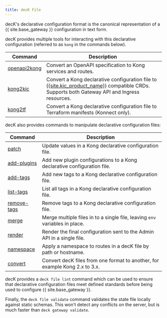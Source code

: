 ```yaml
---
title: decK File
---
```


decK's declarative configuration format is the canonical representation of a {{ site.base_gateway }} configuration in text form.

decK provides multiple tools for interacting with this declarative configuration (referred to as `kong` in the commands below).

| Command  | Description |
|----------|-------------|
| [openapi2kong](/deck/file/openapi2kong/) | Convert an OpenAPI specification to Kong services and routes. |
| [kong2kic](/deck/file/kong2kic/) | Convert a Kong declarative configuration file to [{{site.kic_product_name}}](/kubernetes-ingress-controller/) compatible CRDs. Supports both Gateway API and Ingress resources. |
| [kong2tf](/deck/file/kong2tf/)   | Convert a Kong declarative configuration file to Terraform manifests (Konnect only).|

decK also provides commands to manipulate declarative configuration files:

| Command  | Description |
|----------|-------------|
| [patch](/deck/file/manipulation/patch/) | Update values in a Kong declarative configuration file. |
| [add-plugins](/deck/file/manipulation/plugins/) | Add new plugin configurations to a Kong declarative configuration file. |
| [add-tags](/deck/file/manipulation/tags/) | Add new tags to a Kong declarative configuration file. |
| [list-tags](/deck/file/manipulation/tags/) | List all tags in a Kong declarative configuration file. |
| [remove-tags](/deck/file/manipulation/tags/) | Remove tags to a Kong declarative configuration file. |
| [merge](/deck/file/combining/merge/) | Merge multiple files in to a single file, leaving `env` variables in place. |
| [render](/deck/file/combining/render/) | Render the final configuration sent to the Admin API in a single file. |
| [namespace](/deck/file/manipulation/namespace/) | Apply a namespace to routes in a decK file by path or hostname. |
| [convert](/deck/file/convert/) | Convert decK files from one format to another, for example Kong 2.x to 3.x. |

decK provides a `deck file lint` command which can be used to ensure that declarative configuration files meet defined standards before being used to configure {{ site.base_gateway }}.

Finally, the `deck file validate` command validates the state file locally against static schemas. This won't detect any conflicts on the server, but is much faster than `deck gateway validate`.